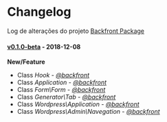 # Changelog
Log de alterações do projeto [Backfront Package]

#### [v0.1.0-beta] - 2018-12-08
**New/Feature**

- Class _Hook_ - *[@backfront]*
- Class _Application_ - *[@backfront]*
- Class _Form\Form_ - *[@backfront]*
- Class _Generator\Tab_ - *[@backfront]*
- Class _Wordpress\Application_ - *[@backfront]*
- Class _Wordpress\Admin\Navegation_ - *[@backfront]*


[Backfront Package]: https://github.com/BackFront/backfront-package/
[@backfront]: https://github.com/backfront
[Unreleased]: https://github.com/BackFront/backfront-package/tree/master
[v0.1.0-beta]: https://github.com/BackFront/backfront-package/releases/tag/v0.1.0-beta/